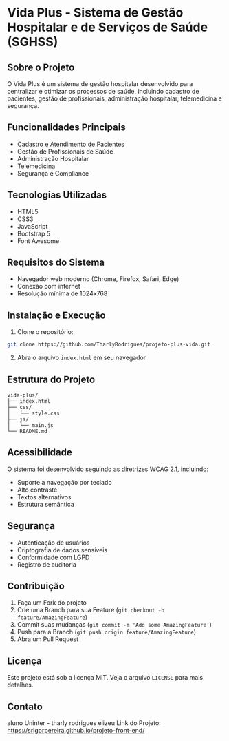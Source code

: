 # Vida Plus - Sistema de Gestão Hospitalar e de Serviços de Saúde (SGHSS)

## Sobre o Projeto

O Vida Plus é um sistema de gestão hospitalar desenvolvido para centralizar e otimizar os processos de saúde, incluindo cadastro de pacientes, gestão de profissionais, administração hospitalar, telemedicina e segurança.

## Funcionalidades Principais

- Cadastro e Atendimento de Pacientes
- Gestão de Profissionais de Saúde
- Administração Hospitalar
- Telemedicina
- Segurança e Compliance

## Tecnologias Utilizadas

- HTML5
- CSS3
- JavaScript
- Bootstrap 5
- Font Awesome

## Requisitos do Sistema

- Navegador web moderno (Chrome, Firefox, Safari, Edge)
- Conexão com internet
- Resolução mínima de 1024x768

## Instalação e Execução

1. Clone o repositório:

```bash
git clone https://github.com/TharlyRodrigues/projeto-plus-vida.git
```

2. Abra o arquivo `index.html` em seu navegador

## Estrutura do Projeto

```
vida-plus/
├── index.html
├── css/
│   └── style.css
├── js/
│   └── main.js
└── README.md
```

## Acessibilidade

O sistema foi desenvolvido seguindo as diretrizes WCAG 2.1, incluindo:

- Suporte a navegação por teclado
- Alto contraste
- Textos alternativos
- Estrutura semântica

## Segurança

- Autenticação de usuários
- Criptografia de dados sensíveis
- Conformidade com LGPD
- Registro de auditoria

## Contribuição

1. Faça um Fork do projeto
2. Crie uma Branch para sua Feature (`git checkout -b feature/AmazingFeature`)
3. Commit suas mudanças (`git commit -m 'Add some AmazingFeature'`)
4. Push para a Branch (`git push origin feature/AmazingFeature`)
5. Abra um Pull Request

## Licença

Este projeto está sob a licença MIT. Veja o arquivo `LICENSE` para mais detalhes.

## Contato

aluno Uninter - tharly rodrigues elizeu
Link do Projeto: https://srigorpereira.github.io/projeto-front-end/
